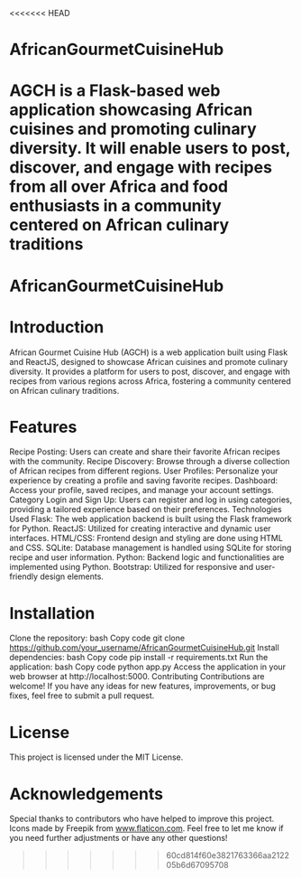 <<<<<<< HEAD
# AfricanGourmetCuisineHub
AGCH is a Flask-based web application showcasing African cuisines and promoting culinary diversity. It will enable users to post, discover, and engage with recipes from all over Africa and  food enthusiasts in a community centered on African culinary traditions
=======

# AfricanGourmetCuisineHub
# Introduction
African Gourmet Cuisine Hub (AGCH) is a web application built using Flask and ReactJS, designed to showcase African cuisines and promote culinary diversity. It provides a platform for users to post, discover, and engage with recipes from various regions across Africa, fostering a community centered on African culinary traditions.

# Features
Recipe Posting: Users can create and share their favorite African recipes with the community.
Recipe Discovery: Browse through a diverse collection of African recipes from different regions.
User Profiles: Personalize your experience by creating a profile and saving favorite recipes.
Dashboard: Access your profile, saved recipes, and manage your account settings.
Category Login and Sign Up: Users can register and log in using categories, providing a tailored experience based on their preferences.
Technologies Used
Flask: The web application backend is built using the Flask framework for Python.
ReactJS: Utilized for creating interactive and dynamic user interfaces.
HTML/CSS: Frontend design and styling are done using HTML and CSS.
SQLite: Database management is handled using SQLite for storing recipe and user information.
Python: Backend logic and functionalities are implemented using Python.
Bootstrap: Utilized for responsive and user-friendly design elements.
# Installation
Clone the repository:
bash
Copy code
git clone https://github.com/your_username/AfricanGourmetCuisineHub.git
Install dependencies:
bash
Copy code
pip install -r requirements.txt
Run the application:
bash
Copy code
python app.py
Access the application in your web browser at http://localhost:5000.
Contributing
Contributions are welcome! If you have any ideas for new features, improvements, or bug fixes, feel free to submit a pull request.

# License
This project is licensed under the MIT License.

# Acknowledgements
Special thanks to contributors who have helped to improve this project.
Icons made by Freepik from www.flaticon.com.
Feel free to let me know if you need further adjustments or have any other questions!





>>>>>>> 60cd814f60e3821763366aa212205b6d67095708
